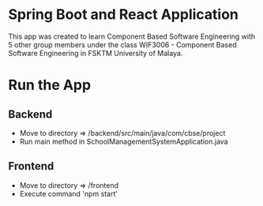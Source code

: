 # Spring Boot and React Application
This app was created to learn Component Based Software Engineering with 5 other group members under the class WIF3006 - Component Based Software Engineering in FSKTM University of Malaya.

# Run the App
## Backend
- Move to directory => /backend/src/main/java/com/cbse/project 
- Run main method in SchoolManagementSystemApplication.java

## Frontend
- Move to directory => /frontend
- Execute command 'npm start'
